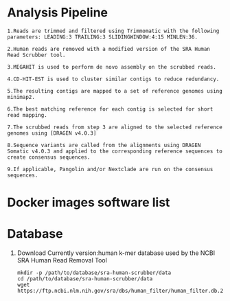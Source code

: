 # Analysis Pipeline 

    1.Reads are trimmed and filtered using Trimmomatic with the following parameters: LEADING:3 TRAILING:3 SLIDINGWINDOW:4:15 MINLEN:36.
    
    2.Human reads are removed with a modified version of the SRA Human Read Scrubber tool.

    3.MEGAHIT is used to perform de novo assembly on the scrubbed reads.

    4.CD-HIT-EST is used to cluster similar contigs to reduce redundancy.
    
    5.The resulting contigs are mapped to a set of reference genomes using minimap2.
    
    6.The best matching reference for each contig is selected for short read mapping.
    
    7.The scrubbed reads from step 3 are aligned to the selected reference genomes using [DRAGEN v4.0.3]
    
    8.Sequence variants are called from the alignments using DRAGEN Somatic v4.0.3 and applied to the corresponding reference sequences to create consensus sequences.
    
    9.If applicable, Pangolin and/or Nextclade are run on the consensus sequences.

# Docker images software list

    

# Database

 1. Download Currently version:human k-mer database used by the NCBI SRA Human Read Removal Tool

        mkdir -p /path/to/database/sra-human-scrubber/data
        cd /path/to/database/sra-human-scrubber/data
        wget https://ftp.ncbi.nlm.nih.gov/sra/dbs/human_filter/human_filter.db.20231218v2